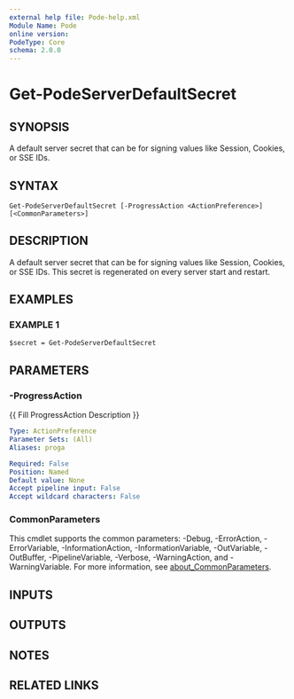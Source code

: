 ```yaml
---
external help file: Pode-help.xml
Module Name: Pode
online version:
PodeType: Core
schema: 2.0.0
---
```


# Get-PodeServerDefaultSecret

## SYNOPSIS
A default server secret that can be for signing values like Session, Cookies, or SSE IDs.

## SYNTAX

```
Get-PodeServerDefaultSecret [-ProgressAction <ActionPreference>] [<CommonParameters>]
```

## DESCRIPTION
A default server secret that can be for signing values like Session, Cookies, or SSE IDs.
This secret is regenerated
on every server start and restart.

## EXAMPLES

### EXAMPLE 1
```
$secret = Get-PodeServerDefaultSecret
```

## PARAMETERS

### -ProgressAction
{{ Fill ProgressAction Description }}

```yaml
Type: ActionPreference
Parameter Sets: (All)
Aliases: proga

Required: False
Position: Named
Default value: None
Accept pipeline input: False
Accept wildcard characters: False
```

### CommonParameters
This cmdlet supports the common parameters: -Debug, -ErrorAction, -ErrorVariable, -InformationAction, -InformationVariable, -OutVariable, -OutBuffer, -PipelineVariable, -Verbose, -WarningAction, and -WarningVariable. For more information, see [about_CommonParameters](http://go.microsoft.com/fwlink/?LinkID=113216).

## INPUTS

## OUTPUTS

## NOTES

## RELATED LINKS
